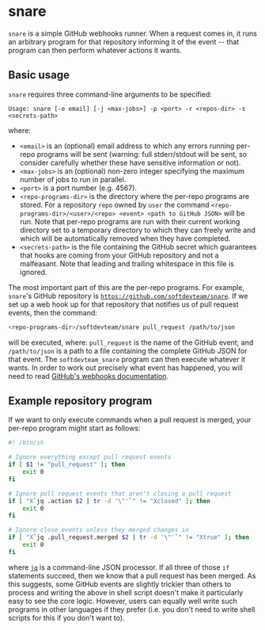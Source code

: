 # snare

`snare` is a simple GitHub webhooks runner. When a request comes in, it runs an
arbitrary program for that repository informing it of the event -- that program
can then perform whatever actions it wants.


## Basic usage

`snare` requires three command-line arguments to be specified:

```
Usage: snare [-e email] [-j <max-jobs>] -p <port> -r <repos-dir> -s <secrets-path>
```

where:

 * `<email>` is an (optional) email address to which any errors running per-repo
   programs will be sent (warning: full stderr/stdout will be sent, so consider
   carefully whether these have sensitive information or not).
 * `<max-jobs>` is an (optional) non-zero integer specifying the maximum number
   of jobs to run in parallel.
 * `<port>` is a port number (e.g. 4567).
 * `<repo-programs-dir>` is the directory where the per-repo programs are
   stored. For a repository `repo` owned by `user` the command
   `<repo-programs-dir>/<user>/<repo> <event> <path to GitHub JSON>` will be
   run. Note that per-repo programs are run with their current working
   directory set to a temporary directory to which they can freely write and
   which will be automatically removed when they have completed.
 * `<secrets-path>` is the file containing the GitHub secret which guarantees
   that hooks are coming from your GitHub repository and not a malfeasant. Note
   that leading and trailing whitespace in this file is ignored.

The most important part of this are the per-repo programs. For example,
`snare`'s GitHub repository is
[`https://github.com/softdevteam/snare`](https://github.com/softdevteam/snare).
If we set up a web hook up for that repository that notifies us of pull request
events, then the command:

```sh
<repo-programs-dir>/softdevteam/snare pull_request /path/to/json
```

will be executed, where: `pull_request` is the name of the GitHub event; and
`/path/to/json` is a path to a file containing the complete GitHub JSON for
that event. The `softdevteam_snare` program can then execute whatever it wants.
In order to work out precisely what event has happened, you will need to read
[GitHub's webhooks documentation](https://developer.github.com/webhooks/).


## Example repository program

If we want to only execute commands when a pull request is merged, your
per-repo program might start as follows:

```sh
#! /bin/sh

# Ignore everything except pull request events
if [ $1 != "pull_request" ]; then
    exit 0
fi

# Ignore pull request events that aren't closing a pull request
if [ "X`jq .action $2 | tr -d '\"'`" != "Xclosed" ]; then
    exit 0
fi

# Ignore close events unless they merged changes in
if [ "X`jq .pull_request.merged $2 | tr -d '\"'`" != "Xtrue" ]; then
    exit 0
fi
```

where [`jq`](https://stedolan.github.io/jq/) is a command-line JSON processor.
If all three of those `if` statements succeed, then we know that a pull request
has been merged. As this suggests, some GitHub events are slightly trickier
than others to process and writing the above in shell script doesn't make it
particularly easy to see the core logic. However, users can equally well write
such programs in other languages if they prefer (i.e. you don't need to write
shell scripts for this if you don't want to).
